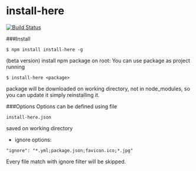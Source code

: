 # install-here
[![Build Status](https://travis-ci.org/leolmi/install-here.svg)](https://travis-ci.org/leolmi/install-here)

###Install
```
$ npm install install-here -g
``` 

(beta version)
install npm package on root:
You can use package as project running 
```
$ install-here <package>
```
package will be downloaded on working directory, not in node_modules, 
so you can update it simply reinstalling it.

###Options
Options can be defined using file
```
install-here.json
```
saved on working directory
- ignore options:
```
"ignore": "*.yml;package.json;favicon.ico;*.jpg"
```
Every file match with ignore filter will be skipped.